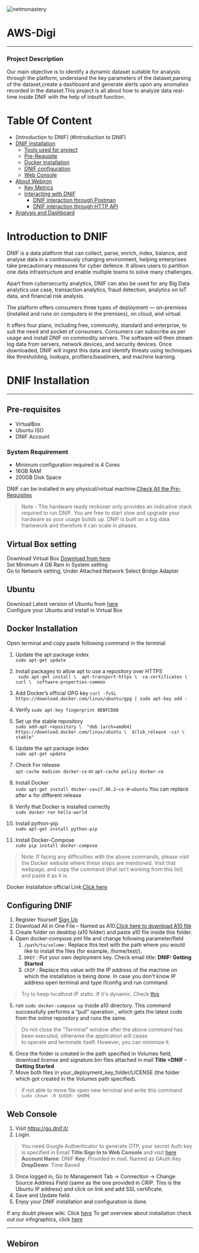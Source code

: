 ![netmonastery](https://user-images.githubusercontent.com/2355314/40475725-e345a632-5f5f-11e8-9b08-3495caefbd32.jpg)
# AWS-Digi
****
### Project Description
Our main objective is to identify a dynamic dataset suitable for analysis through the platform, understand the key parameters of the dataset,parsing of the dataset,create a dashboard and generate alerts upon any anomalies recorded in the dataset.This project is all about how to analyze data real-time inside DNIF with the help of inbuilt function.  

# Table Of Content

* [Introduction to DNIF] (#Introduction to DNIF)
* [DNIF Installation]()
    * [Tools used for project]()
    * [Pre-Requisite]()
    * [Docker Installation]()
    * [DNIF configuration]()
    * [Web Console]()
* [About Webiron]()
    * [Key Metrics]()
    * [Interacting with DNIF]()
        * [DNIF interaction through Postman]()
        * [DNIF interaction through HTTP API]()
* [Analysis and Dashboard]()


# Introduction to DNIF
DNIF is a data platform that can collect, parse, enrich, index, balance, and analyse data in a continuously changing environment, helping enterprises take precautionary measures for cyber defence. It allows users to partition one data infrastructure and enable multiple teams to solve many challenges.

Apart from cybersecurity analytics, DNIF can also be used for any Big Data analytics use case, transaction analytics, fraud detection, analytics on IoT data, and financial risk analysis.

The platform offers consumers three types of deployment — on-premises (installed and runs on computers in the premises), on cloud, and virtual.

It offers four plans, including free, community, standard and enterprise, to suit the need and pocket of consumers. Consumers can subscribe as per usage and install DNIF on commodity servers. The software will then stream log data from servers, network devices, and security devices. Once downloaded, DNIF will ingest this data and identify threats using techniques like thresholding, lookups, profilers/baseliners, and machine learning.

# DNIF Installation
****
## Pre-requisites
* VirtualBox
* Ubuntu ISO
* DNIF Account

### System Requirement
* Minimum configuration required is 4 Cores
* 16GB RAM
* 200GB Disk Space

DNIF can be installed in any physical/virtual machine.[Check All the Pre-Requisites](https://dnif.it/docs/guides/getting-started/prerequisites.html)

> Note - The hardware ready reckoner only provides an indicative stack required to run DNIF. 
> You are free to start slow and upgrade your hardware as your usage builds up. 
> DNIF is built on a big data framework and therefore it can scale in phases.

## Virtual Box setting

Download Virtual Box [Download from here](https://www.virtualbox.org/wiki/Downloads) <br>
Set Minimum 4 GB Ram in System setting <br>
Go to Network setting, Under Attached Network Select Bridge Adapter

## Ubuntu

Download Latest version of Ubuntu from [here](https://www.ubuntu.com/download/desktop) <br>
Configure your Ubuntu and install in Virtual Box

## Docker Installation
Open terminal and copy paste following command in the terminal

1. Update the apt package index <br>
`sudo apt-get update`
1. Install packages to allow apt to use a repository over HTTPS<br>
 ` sudo apt-get install \ 
    apt-transport-https \ 
    ca-certificates \ 
    curl \ 
    software-properties-common`
1. Add Docker’s official GPG key
`curl -fsSL https://download.docker.com/linux/ubuntu/gpg | sudo apt-key add -` <br>
1. Verify 
`sudo apt-key fingerprint 0EBFCD88` <br>
1. Set up the stable repository <br>
`sudo add-apt-repository \ 
"deb [arch=amd64] https://download.docker.com/linux/ubuntu \ 
   $(lsb_release -cs) \ 
   stable"`
1. Update the apt package index <br>
`sudo apt-get update`
1. Check For release <br>
`apt-cache madison docker-ce` or `apt-cache policy docker-ce`
1. Install Docker <br>
`sudo apt-get install docker-ce=17.06.2~ce-0~ubuntu`
You can replace after **=** for different release

1. Verify that Docker is installed correctly <br>
`sudo docker run hello-world`
1. Install python-pip <br>
`sudo apt-get install python-pip`
1. Install Docker-Compose <br>
`sudo pip install docker-compose`

> Note: If facing any difficulties with the above commands, please visit the Docker website where these
> steps are mentioned. Visit that webpage, and copy the command (that isn’t working from this list) and
> paste it as it is.

Docker Installation official Link:[Click here](https://docs.docker.com/install/linux/docker-ce/ubuntu/#set-up-the-repository)

## Configuring DNIF

1. Register Yourself [Sign Up](https://dnif.it/signup.html?plan=freeforever)
1. Download All in One File – Named as A10.[Click here to download A10 file](https://dnif.it/docs/guides/getting-started/installing-dnif.html)
1. Create folder on desktop (a10 folder) and paste a10 file inside this folder.
1. Open docker-compose.yml file and change following parameter/field
   1. `/path/to/volume:` Replace this text with the path where you would like to install the files (for example, /home/test/).
   1. `DKEY` : Put your own deployment key. Check email title: **DNIF: Getting Started**
   1. `CRIP` : Replace this value with the IP address of the machine on which the installation is being done.
In case you don't know IP address open terminal and type ifconfig and run command. 
> Try to keep localhost IP static. If it's dynamic. Check [this](https://github.com/dnif/AWS-Digi/wiki/How-to-make-Static-Ip#static-ip)
5. run `sudo docker-compose up` inside a10 directory. This command successfully performs a “pull” operation , which gets the latest code from the online repository and runs the same.

> Do not close the “Terminal” window after the above command has been executed, otherwise the application will cease  
>  to operate and terminate itself. However, you can minimize it.
6. Once the folder is created in the path specified in Volumes field, download license and
signature.bin files attached in mail **Title =DNIF - Getting Started**
7. Move both files in your_deployment_key_folder/LICENSE (the folder which got created in the Volumes
path specified).

> if not able to move file open new terminal and write this command `sudo chown -R $USER: $HOME`

## Web Console
1. Visit https://go.dnif.it/
1. Login. 

> You need Google Authenticator to generate OTP, your secret Auth key is specified in Email **Title:Sign In to Web Console** and visit [here](https://dnif.it/docs/guides/getting-started/signing-in.html)
> **Account Name**: DNIF
> **Key**: Provided in mail. Named as GAuth Key
> **DropDown**: Time Based
3. Once logged in, Go to Management Tab -> Connection -> Change Source Address Field (same as the one provided in CRIP. This is the Ubuntu IP address) and click on link and add SSL certificate.
4. Save and Update field.
5. Enjoy your DNIF installation and configuration is done.


If any doubt please wiki. Click [here](https://github.com/dnif/AWS-Digi/wiki/DNIF-Installation-Step-By-Step)
To get overview about installation check out our infographics, click [here](https://github.com/dnif/AWS-Digi/wiki/Installation-of-DNIF)

****

## Webiron
